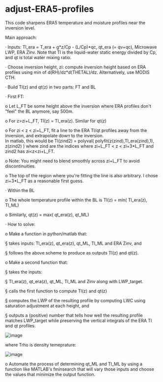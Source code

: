 # adjust-ERA5-profiles

This code sharpens ERA5 temperature and moisture profiles near the inversion level.


Main approach:

· Inputs: Tl_era = T_era + g*z/Cp - (L/Cp)*qc, qt_era (= qv+qc), Microwave LWP, ERA Zinv. Note that Tl is the liquid-water static energy divided by Cp, and
          qt is total water mixing ratio.

· Choose inversion height, zi: compute inversion height based on ERA profiles using min of d(RH)/dz*d(THETAL)/dz. 
                               Alternatively, use MODIS CTH.

· Build Tl(z) and qt(z) in two parts: FT and BL


· First FT: 

   o Let L_FT be some height above the inversion where ERA profiles don't "feel" the BL anymore, say 500m. 
   
   o For z>zi+L_FT, Tl(z) = Tl_era(z).  Similar for qt(z)
   
   o For zi < z < zi+L_FT, fit a line to the ERA Tl/qt profiles away from the inversion, and extrapolate down to the inversion.  
     In matlab, this would be Tl(zind2) = polyval( polyfit(z(zind),Tl_era(zind),1), z(zind2) ) where zind are the indices where zi+L_FT < z < zi+3*L_FT 
     and zind2 has zi<z<zi+L_FT.  
   
   o Note: You might need to blend smoothly across zi+L_FT to avoid discontinuities.  
   
   o The top of the region where you're fitting the line is also arbitrary.  I chose  zi+3*L_FT as a reasonable first guess.


· Within the BL

  o The whole temperature profile within the BL is Tl(z) = min( Tl_era(z), Tl_ML)

  o Similarly, qt(z) = max( qt_era(z), qt_ML)


· How to solve:

o Make a function in python/matlab that:

§ takes inputs: Tl_era(z), qt_era(z), qt_ML, Tl_ML and ERA Zinv, and

§ follows the above scheme to produce as outputs Tl(z) and qt(z).  

o Make a second function that:

§ takes the inputs: 

§ Tl_era(z), qt_era(z), qt_ML, Tl_ML and Zinv along with LWP_target.

§ calls the first function to compute Tl(z) and qt(z)

§ computes the LWP of the resulting profile by computing LWC using saturation adjustment at each height, and

§ outputs a (positive) number that tells how well the resulting profile matches LWP_target while preserving the vertical integrals of the ERA Tl and qt profiles.
 
 ![image](https://user-images.githubusercontent.com/28571068/114353655-1ea11a80-9b22-11eb-8096-4d759cf7be45.png)

where Trho is density temeprature:

![image](https://user-images.githubusercontent.com/28571068/114353678-2660bf00-9b22-11eb-8ac2-09bd2a062c7a.png)


  
o Automate the process of determining qt_ML and Tl_ML by using a function like MATLAB's fminsearch that will vary those inputs and choose the values that minimize the output function. 
